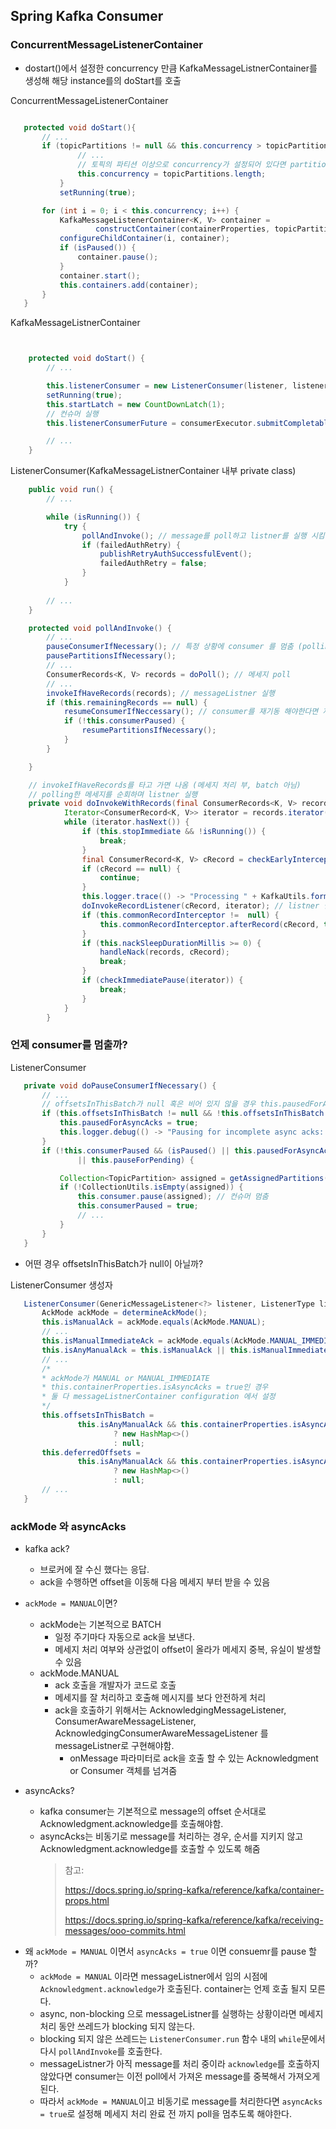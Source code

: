 ## Spring Kafka Consumer 

### ConcurrentMessageListenerContainer
 - dostart()에서 설정한 concurrency 만큼 KafkaMessageListnerContainer를 생성해 해당 instance를의 doStart를 호출
 <p/>

ConcurrentMessageListenerContainer
 ````java

    protected void doStart(){
        // ...
        if (topicPartitions != null && this.concurrency > topicPartitions.length) {
				// ...
                // 토픽의 파티션 이상으로 concurrency가 설정되어 있다면 partition갯수로 낮춤
				this.concurrency = topicPartitions.length;
			}
			setRunning(true);

        for (int i = 0; i < this.concurrency; i++) {
            KafkaMessageListenerContainer<K, V> container =
                    constructContainer(containerProperties, topicPartitions, i);
            configureChildContainer(i, container);
            if (isPaused()) {
                container.pause();
            }
            container.start();
            this.containers.add(container);
		}
    }
````
KafkaMessageListnerContainer
````java


    protected void doStart() {
        // ...

		this.listenerConsumer = new ListenerConsumer(listener, listenerType, observationRegistry); // 컨슈머 생성
		setRunning(true);
		this.startLatch = new CountDownLatch(1);
        // 컨슈머 실행
		this.listenerConsumerFuture = consumerExecutor.submitCompletable(this.listenerConsumer);

        // ...
    }

````

ListenerConsumer(KafkaMessageListnerContainer 내부 private class)
````java
    public void run() {
        // ...

        while (isRunning()) {
            try {
                pollAndInvoke(); // message를 poll하고 listner를 실행 시킴
                if (failedAuthRetry) {
                    publishRetryAuthSuccessfulEvent();
                    failedAuthRetry = false;
                }
            }
		
        // ...
    }

    protected void pollAndInvoke() {
        // ...
        pauseConsumerIfNecessary(); // 특정 상황에 consumer 를 멈춤 (polling 중단)
        pausePartitionsIfNecessary();
        // ...
        ConsumerRecords<K, V> records = doPoll(); // 메세지 poll
        // ...
        invokeIfHaveRecords(records); // messageListner 실행
        if (this.remainingRecords == null) {
            resumeConsumerIfNeccessary(); // consumer를 재기동 해야한다면 재기동(polling을 다시 시작)
            if (!this.consumerPaused) {
                resumePartitionsIfNecessary();
            }
        }

    }

    // invokeIfHaveRecords를 타고 가면 나옴 (메세지 처리 부, batch 아님)
    // polling한 메세지를 순회하며 listner 실행
    private void doInvokeWithRecords(final ConsumerRecords<K, V> records) {
			Iterator<ConsumerRecord<K, V>> iterator = records.iterator();
			while (iterator.hasNext()) {
				if (this.stopImmediate && !isRunning()) {
					break;
				}
				final ConsumerRecord<K, V> cRecord = checkEarlyIntercept(iterator.next());
				if (cRecord == null) {
					continue;
				}
				this.logger.trace(() -> "Processing " + KafkaUtils.format(cRecord));
				doInvokeRecordListener(cRecord, iterator); // listner 실행
				if (this.commonRecordInterceptor !=  null) {
					this.commonRecordInterceptor.afterRecord(cRecord, this.consumer);
				}
				if (this.nackSleepDurationMillis >= 0) {
					handleNack(records, cRecord);
					break;
				}
				if (checkImmediatePause(iterator)) {
					break;
				}
			}
		}
 ````

 ### 언제 consumer를 멈출까?
 ListenerConsumer
 ````java
    private void doPauseConsumerIfNecessary() {
        // ...
        // offsetsInThisBatch가 null 혹은 비어 있지 않을 경우 this.pausedForAsyncAcks = true
        if (this.offsetsInThisBatch != null && !this.offsetsInThisBatch.isEmpty() && !this.pausedForAsyncAcks) {
            this.pausedForAsyncAcks = true; 
            this.logger.debug(() -> "Pausing for incomplete async acks: " + this.offsetsInThisBatch);
        }
        if (!this.consumerPaused && (isPaused() || this.pausedForAsyncAcks)
                || this.pauseForPending) {

            Collection<TopicPartition> assigned = getAssignedPartitions();
            if (!CollectionUtils.isEmpty(assigned)) {
                this.consumer.pause(assigned); // 컨슈머 멈춤
                this.consumerPaused = true;
                // ...
            }
        }
    }
 ````
 - 어떤 경우 offsetsInThisBatch가 null이 아닐까? <P/>

 ListenerConsumer 생성자
 ````java
    ListenerConsumer(GenericMessageListener<?> listener, ListenerType listenerType, ObservationRegistry observationRegistry){
        AckMode ackMode = determineAckMode();
        this.isManualAck = ackMode.equals(AckMode.MANUAL);
        // ...
        this.isManualImmediateAck = ackMode.equals(AckMode.MANUAL_IMMEDIATE);
        this.isAnyManualAck = this.isManualAck || this.isManualImmediateAck;
        // ...
        /*
        * ackMode가 MANUAL or MANUAL_IMMEDIATE
        * this.containerProperties.isAsyncAcks = true인 경우
        * 둘 다 messageListnerContainer configuration 에서 설정
        */ 
        this.offsetsInThisBatch = 
                this.isAnyManualAck && this.containerProperties.isAsyncAcks()
                        ? new HashMap<>()
                        : null;
        this.deferredOffsets =
                this.isAnyManualAck && this.containerProperties.isAsyncAcks()
                        ? new HashMap<>()
                        : null;
        // ...
    }
 ````
### ackMode 와 asyncAcks

- kafka ack?
  - 브로커에 잘 수신 했다는 응답. 
  - ack을 수행하면 offset을 이동해 다음 메세지 부터 받을 수 있음

- `ackMode = MANUAL`이면?
  - ackMode는 기본적으로 BATCH
    - 일정 주기마다 자동으로 ack을 보낸다.
    - 메세지 처리 여부와 상관없이 offset이 올라가 메세지 중복, 유실이 발생할 수 있음
  - ackMode.MANUAL
    - ack 호출을 개발자가 코드로 호출
    - 메세지를 잘 처리하고 호출해 메시지를 보다 안전하게 처리
    - ack을 호출하기 위해서는 AcknowledgingMessageListener, ConsumerAwareMessageListener, AcknowledgingConsumerAwareMessageListener 를 messageListner로 구현해야함. 
      - onMessage 파라미터로 ack을 호출 할 수 있는 Acknowledgment or Consumer 객체를 넘겨줌
    
- asyncAcks?
  - kafka consumer는 기본적으로 message의 offset 순서대로 Acknowledgment.acknowledge를 호출해야함.
  - asyncAcks는 비동기로 message를 처리하는 경우, 순서를 지키지 않고 Acknowledgment.acknowledge를 호출할 수 있도록 해줌 <p/>
    > 참고: <p/>https://docs.spring.io/spring-kafka/reference/kafka/container-props.html <p/> https://docs.spring.io/spring-kafka/reference/kafka/receiving-messages/ooo-commits.html <p/>

<p/>

- 왜 `ackMode = MANUAL` 이면서 `asyncAcks = true` 이면 consuemr를 pause 할까?
  - `ackMode = MANUAL` 이라면 messageListner에서 임의 시점에 `Acknowledgment.acknowledge`가 호출된다. container는 언제 호출 될지 모른다.
  - async, non-blocking 으로 messageListner를 실행하는 상황이라면 메세지 처리 동안 쓰레드가 blocking 되지 않는다.
  - blocking 되지 않은 쓰레드는 `ListenerConsumer.run` 함수 내의 `while`문에서 다시 `pollAndInvoke`를 호출한다.
  - messageListner가 아직 message를 처리 중이라 `acknowledge`를 호출하지 않았다면 consumer는 이전 poll에서 가져온 message를 중복해서 가져오게 된다.
  - 따라서 `ackMode = MANUAL`이고 비동기로 message를 처리한다면 `asyncAcks = true`로 설정해 메세지 처리 완료 전 까지 poll을 멈추도록 해야한다.




